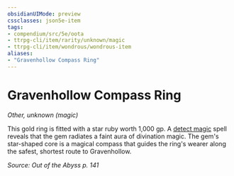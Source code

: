 ```yaml
---
obsidianUIMode: preview
cssclasses: json5e-item
tags:
- compendium/src/5e/oota
- ttrpg-cli/item/rarity/unknown/magic
- ttrpg-cli/item/wondrous/wondrous-item
aliases: 
- "Gravenhollow Compass Ring"
---
```

# Gravenhollow Compass Ring
*Other, unknown (magic)*  


This gold ring is fitted with a star ruby worth 1,000 gp. A [detect magic](/3-Mechanics/CLI/spells/detect-magic.md) spell reveals that the gem radiates a faint aura of divination magic. The gem's star-shaped core is a magical compass that guides the ring's wearer along the safest, shortest route to Gravenhollow.

*Source: Out of the Abyss p. 141*
